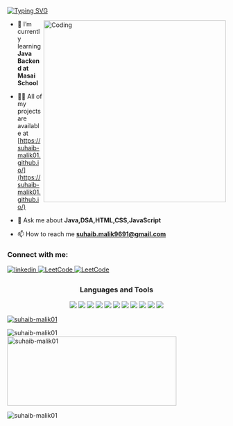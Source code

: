 <a href="https://git.io/typing-svg"><img src="https://readme-typing-svg.demolab.com?font=Fira+Code&duration=4500&pause=1000&color=22B9F7&width=435&lines=Hi+%F0%9F%91%8B%2C+I'm+Suhaib+Malik;A+passionate+Java+Backend+Developer" alt="Typing SVG" /></a>

<img align="right" alt="Coding" width="420" src="https://miro.medium.com/max/1360/1*IRGHmiGsa16stedQvIaZfw.gif" />

- 🌱 I’m currently learning **Java Backend at Masai School**

- 👨‍💻 All of my projects are available at [https://suhaib-malik01.github.io/](https://suhaib-malik01.github.io/)

- 💬 Ask me about **Java,DSA,HTML,CSS,JavaScript**

- 📫 How to reach me **suhaib.malik9691@gmail.com**

<h3 align="left">Connect with me:</h3>
<p align="left">
<a href="https://linkedin.com/in/suhaib-malik01" target="_blank">
<img src=https://img.shields.io/badge/linkedin-%231E77B5.svg?&style=for-the-badge&logo=linkedin&logoColor=white alt=linkedin style="margin-bottom: 5px;" />
</a>
 
 <a href="https://leetcode.com/Suhaib-Malik/" target="_blank">
<img src=https://img.shields.io/badge/-LeetCode-black?style=for-the-badge&logo=LeetCode&logoColor=white alt=LeetCode style="margin-bottom: 5px;" />
</a>
 <a href="https://www.hackerrank.com/suhaib_malik9691" target="_blank">
<img src=https://img.shields.io/badge/-Hackerrank-black?style=for-the-badge&logo=HackerRank&logoColor=2EC866 alt=LeetCode style="margin-bottom: 5px;" />
</a>

</p>


<h3 align="center" >Languages and Tools</h3>
<p align="center"> 
 <img src="https://img.shields.io/badge/HTML5-E34F26?style=for-the-badge&logo=html5&logoColor=white" />
 <img src="https://img.shields.io/badge/CSS3-1572B6?style=for-the-badge&logo=css3&logoColor=white" />
 <img src="https://img.shields.io/badge/JavaScript-323330?style=for-the-badge&logo=javascript&logoColor=F7DF1E" />
 <img src="https://img.shields.io/badge/Java-red?style=for-the-badge&logo=java&logoColor=white" />
 <img src="https://img.shields.io/badge/MySQL-00000F?style=for-the-badge&logo=mysql&logoColor=white" />
 <img src="https://img.shields.io/badge/Hibernate-59666C?style=for-the-badge&logo=Hibernate&logoColor=white" />
 <img src="https://img.shields.io/badge/Spring-6DB33F?style=for-the-badge&logo=spring&logoColor=white" />
 <img src="https://img.shields.io/badge/Python-14354C?style=for-the-badge&logo=python&logoColor=white" />
 <img src="https://img.shields.io/badge/IntelliJ_IDEA-000000.svg?style=for-the-badge&logo=intellij-idea&logoColor=white" />
 <img src="https://img.shields.io/badge/Netlify-00C7B7?style=for-the-badge&logo=netlify&logoColor=white" />
 <img src="https://img.shields.io/badge/Visual_Studio_Code-0078D4?style=for-the-badge&logo=visual%20studio%20code&logoColor=white" />
</p>

<p align="left"> <a href="https://github.com/ryo-ma/github-profile-trophy"><img src="https://github-profile-trophy.vercel.app/?username=suhaib-malik01" alt="suhaib-malik01" /></a> </p>
<p><img align="left" src="https://github-readme-stats.vercel.app/api/top-langs?username=suhaib-malik01&show_icons=true&locale=en&layout=compact" alt="suhaib-malik01" /></p>

<p>&nbsp;<img align="center"  width="390" height="160" src="https://github-readme-stats.vercel.app/api?username=suhaib-malik01&show_icons=true&locale=en" alt="suhaib-malik01" /></p>

<p><img align="center" background-color= "black" src="https://github-readme-streak-stats.herokuapp.com/?user=suhaib-malik01&" alt="suhaib-malik01" /></p>

